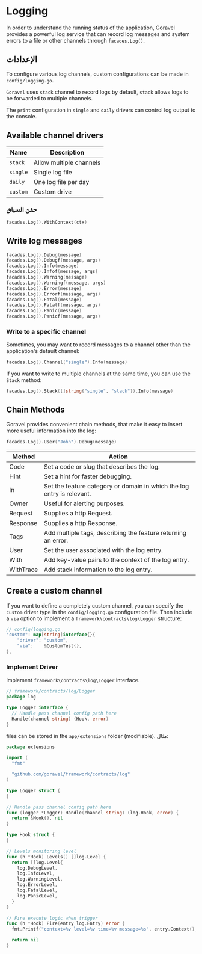# Logging

In order to understand the running status of the application, Goravel provides a powerful log service that can record
log messages and system errors to a file or other channels through `facades.Log()`.

## الإعدادات

To configure various log channels, custom configurations can be made in `config/logging.go`.

`Goravel` uses `stack` channel to record logs by default, `stack` allows logs to be forwarded to multiple channels.

The `print` configuration in `single` and `daily` drivers can control log output to the console.

## Available channel drivers

| Name     | Description             |
| -------- | ----------------------- |
| `stack`  | Allow multiple channels |
| `single` | Single log file         |
| `daily`  | One log file per day    |
| `custom` | Custom drive            |

### حقن السياق

```go
facades.Log().WithContext(ctx)
```

## Write log messages

```go
facades.Log().Debug(message)
facades.Log().Debugf(message, args)
facades.Log().Info(message)
facades.Log().Infof(message, args)
facades.Log().Warning(message)
facades.Log().Warningf(message, args)
facades.Log().Error(message)
facades.Log().Errorf(message, args)
facades.Log().Fatal(message)
facades.Log().Fatalf(message, args)
facades.Log().Panic(message)
facades.Log().Panicf(message, args)
```

### Write to a specific channel

Sometimes, you may want to record messages to a channel other than the application's default channel:

```go
facades.Log().Channel("single").Info(message)
```

If you want to write to multiple channels at the same time, you can use the `Stack` method:

```go
facades.Log().Stack([]string{"single", "slack"}).Info(message)
```

## Chain Methods

Goravel provides convenient chain methods, that make it easy to insert more useful information into the log:

```go
facades.Log().User("John").Debug(message)
```

| Method    | Action                                                                                 |
| --------- | -------------------------------------------------------------------------------------- |
| Code      | Set a code or slug that describes the log.                             |
| Hint      | Set a hint for faster debugging.                                       |
| In        | Set the feature category or domain in which the log entry is relevant. |
| Owner     | Useful for alerting purposes.                                          |
| Request   | Supplies a http.Request.                               |
| Response  | Supplies a http.Response.                              |
| Tags      | Add multiple tags, describing the feature returning an error.          |
| User      | Set the user associated with the log entry.                            |
| With      | Add key-value pairs to the context of the log entry.                   |
| WithTrace | Add stack information to the log entry.                                |

## Create a custom channel

If you want to define a completely custom channel, you can specify the `custom` driver type in the `config/logging.go`
configuration file.
Then include a `via` option to implement a `framework\contracts\log\Logger` structure:

```go
// config/logging.go
"custom": map[string]interface{}{
    "driver": "custom",
    "via":    &CustomTest{},
},
```

### Implement Driver

Implement `framework\contracts\log\Logger` interface.

```go
// framework/contracts/log/Logger
package log

type Logger interface {
  // Handle pass channel config path here
  Handle(channel string) (Hook, error)
}
```

files can be stored in the `app/extensions` folder (modifiable). مثال:

```go
package extensions

import (
  "fmt"

  "github.com/goravel/framework/contracts/log"
)

type Logger struct {
}

// Handle pass channel config path here
func (logger *Logger) Handle(channel string) (log.Hook, error) {
  return &Hook{}, nil
}

type Hook struct {
}

// Levels monitoring level
func (h *Hook) Levels() []log.Level {
  return []log.Level{
    log.DebugLevel,
    log.InfoLevel,
    log.WarningLevel,
    log.ErrorLevel,
    log.FatalLevel,
    log.PanicLevel,
  }
}

// Fire execute logic when trigger
func (h *Hook) Fire(entry log.Entry) error {
  fmt.Printf("context=%v level=%v time=%v message=%s", entry.Context(), entry.Level(), entry.Time(), entry.Message())

  return nil
}
```
